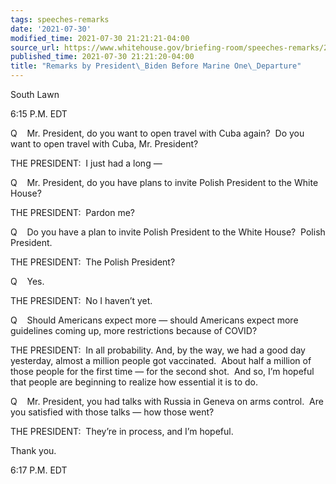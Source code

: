 ```yaml
---
tags: speeches-remarks
date: '2021-07-30'
modified_time: 2021-07-30 21:21:21-04:00
source_url: https://www.whitehouse.gov/briefing-room/speeches-remarks/2021/07/30/remarks-by-president-biden-before-marine-one-departure-6/
published_time: 2021-07-30 21:21:20-04:00
title: "Remarks by President\_Biden Before Marine One\_Departure"
---
```

 
South Lawn

6:15 P.M. EDT      
  
Q    Mr. President, do you want to open travel with Cuba again?  Do you
want to open travel with Cuba, Mr. President?  
  
THE PRESIDENT:  I just had a long —    
  
Q    Mr. President, do you have plans to invite Polish President to the
White House?  
  
THE PRESIDENT:  Pardon me?  
  
Q    Do you have a plan to invite Polish President to the White House? 
Polish President.    
  
THE PRESIDENT:  The Polish President?  
  
Q    Yes.  
  
THE PRESIDENT:  No I haven’t yet.   
  
Q    Should Americans expect more — should Americans expect more
guidelines coming up, more restrictions because of COVID?  
  
THE PRESIDENT:  In all probability. And, by the way, we had a good day
yesterday, almost a million people got vaccinated.  About half a million
of those people for the first time — for the second shot.  And so, I’m
hopeful that people are beginning to realize how essential it is to
do.  
  
Q    Mr. President, you had talks with Russia in Geneva on arms
control.  Are you satisfied with those talks — how those went?  
  
THE PRESIDENT:  They’re in process, and I’m hopeful.  
  
Thank you.   
  
6:17 P.M. EDT
